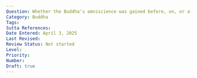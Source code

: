 ```yaml
---
Question: Whether the Buddha's omniscience was gained before, on, or after his attainment of Nibbāna?
Category: Buddha
Tags:
Sutta References:
Date Entered: April 3, 2025
Last Revised:
Review Status: Not started
Level: 
Priority: 
Number: 
Draft: true
---
```

